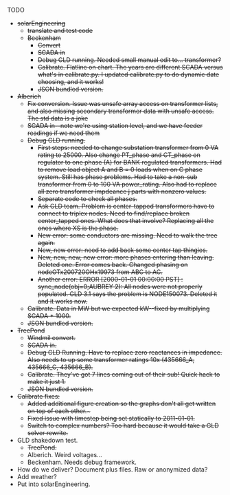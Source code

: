 TODO
* ~~solarEngineering~~
	* ~~translate and test code~~
	* ~~Beckenham~~
		* ~~Convert~~
		* ~~SCADA in~~
		* ~~Debug GLD running. Needed small manual edit to... transformer?~~
		* ~~Calibrate. Flatline on chart. The years are different SCADA versus what's in calibrate.py. I updated calibrate.py to do dynamic date choosing, and it works!~~
		* ~~JSON bundled version.~~
* ~~Alberich~~
	* ~~Fix conversion. Issue was unsafe array access on transformer lists, and also missing secondary transformer data with unsafe access. The std data is a joke~~
	* ~~SCADA in--note we're using station level, and we have feeder readings if we need them~~
	* ~~Debug GLD running.~~
		* ~~First steps: needed to change substation transformer from 0 VA rating to 25000. Also change PT_phase and CT_phase on regulator to one phase (A) for BANK regulated transformers. Had to remove load object A and B = 0 loads when on C phase system. Still has phase problems. Had to take a non-sub transformer from 0 to 100 VA power_rating. Also had to replace all zero transformer impdeance j parts with nonzero values.~~
		* ~~Separate code to check all phases.~~
		* ~~Ask GLD team. Problem is center-tapped transformers have to connect to triplex nodes. Need to find/replace broken center_tapped ones. What does that involve? Replacing all the ones where XS is the phase.~~
		* ~~New error: some conductors are missing. Need to walk the tree again.~~
		* ~~New, new error: need to add back some center tap thingies.~~
		* ~~New, new, new, new error: more phases entering than leaving. Deleted one. Error comes back. Changed phasing on nodeOTx200720OHx19973 from ABC to AC.~~
		* ~~Another error: ERROR [2000-01-01 00:00:00 PST] : sync_node(obj=0;AUBREY 2): All nodes were not properly populated. GLD 3.1 says the problem is NODE150073. Deleted it and it works now.~~ 
	* ~~Calibrate. Data in MW but we expected kW--fixed by multiplying SCADA * 1000.~~
	* ~~JSON bundled version.~~
* ~~TreePond~~
	* ~~Windmil convert.~~
	* ~~SCADA in.~~
	* ~~Debug GLD Running. Have to replace zero reactances in impedance. Also needs to up some transformer ratings 10x (435666_A, 435666_C, 435666_B).~~
	* ~~Calibrate. They've got 7 lines coming out of their sub! Quick hack to make it just 1.~~
	* ~~JSON bundled version.~~
* ~~Calibrate fixes:~~
	* ~~Added additional figure creation so the graphs don't all get written on top of each other.~~~
	* ~~Fixed issue with timestep being set statically to 2011-01-01.~~
	* ~~Switch to complex numbers? Too hard because it would take a GLD solver rewrite.~~
* GLD shakedown test.
	* ~~TreePond.~~
	* Alberich. Weird voltages...
	* Beckenham. Needs debug framework.
* How do we deliver? Document plus files. Raw or anonymized data?
* Add weather?
* Put into solarEngineering.